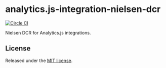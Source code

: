 # analytics.js-integration-nielsen-dcr
[![Circle CI](https://ci.segment.com/gh/segmentio/analytics.js-integrations.svg?style=svg&circle-token=9ea127ae84700c7717d40e7f3ab2cb75a927292d)](https://ci.segment.com/gh/segmentio/analytics.js-integrations)

Nielsen DCR for Analytics.js integrations.

## License

Released under the [MIT license](../../LICENSE).
